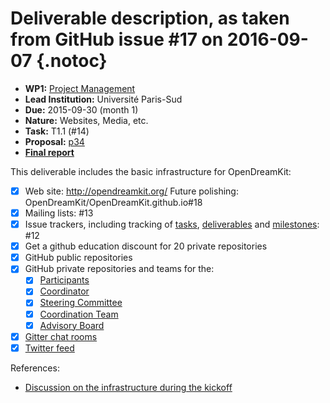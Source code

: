 # Deliverable description, as taken from GitHub issue #17 on 2016-09-07 {.notoc}

- **WP1:** [Project Management](https://github.com/OpenDreamKit/OpenDreamKit/tree/master/WP1)
- **Lead Institution:** Université Paris-Sud
- **Due:** 2015-09-30 (month 1)
- **Nature:** Websites, Media, etc.
- **Task:** T1.1 (#14)
- **Proposal:** [p34](https://github.com/OpenDreamKit/OpenDreamKit/raw/master/Proposal/proposal-www.pdf)
- **[Final report](https://github.com/OpenDreamKit/OpenDreamKit/raw/master/WP1/D1.1/report-final.pdf)**

This deliverable includes the basic infrastructure for OpenDreamKit:
- [x] Web site: http://opendreamkit.org/ 
    Future polishing: OpenDreamKit/OpenDreamKit.github.io#18
- [x] Mailing lists: #13
- [x] Issue trackers, including tracking of [tasks](https://github.com/OpenDreamKit/OpenDreamKit/labels/task?page=3&q=is%3Aopen+label%3Atask), [deliverables](https://github.com/OpenDreamKit/OpenDreamKit/labels/deliverable?page=4&q=is%3Aopen+label%3Adeliverable) and [milestones](https://github.com/OpenDreamKit/OpenDreamKit/milestones): #12
- [x] Get a github education discount for 20 private repositories
- [x] GitHub public repositories
- [x] GitHub private repositories and teams for the:
    - [x] [Participants](https://github.com/orgs/OpenDreamKit/teams/participants)
    - [x] [Coordinator](https://github.com/orgs/OpenDreamKit/teams/coordinator)
    - [x] [Steering Committee](https://github.com/orgs/OpenDreamKit/teams/steering-committee)
    - [x] [Coordination Team](https://github.com/orgs/OpenDreamKit/teams/coordination)
    - [x] [Advisory Board](https://github.com/orgs/OpenDreamKit/teams/advisory)
- [x] [Gitter chat rooms](https://gitter.im/OpenDreamKit)
- [x] [Twitter feed](https://twitter.com/opendreamkit)

References:
- [Discussion on the infrastructure during the kickoff](http://opendreamkit.org/meetings/2015-09-02-Kickoff/infrastructure/)

